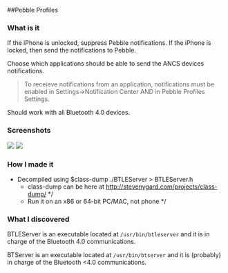 ##Pebble Profiles

### What is it
If the iPhone is unlocked, suppress Pebble notifications. 
If the iPhone is locked, then send the notifications to Pebble.

Choose which applications should be able to send the ANCS devices notifications.

> To receieve notifications from an application, notifications must be enabled in Settings->Notification Center AND in Pebble Profiles Settings.

Should work with all Bluetooth 4.0 devices.

### Screenshots
![](http://i.imgur.com/ke9WOSr.png)
![](http://i.imgur.com/WmbYfsk.png)

### How I made it
- Decompiled using $class-dump ./BTLEServer > BTLEServer.h
	- class-dump can be here at http://stevenygard.com/projects/class-dump/ */
	- Run it on an x86 or 64-bit PC/MAC, not phone */

### What I discovered
BTLEServer is an executable located at `/usr/bin/btleserver` and it is in charge of the Bluetooth 4.0 communications.

BTServer is an executable located at `/usr/bin/btserver` and it is (probably) in charge of the Bluetooth <4.0 communications.

